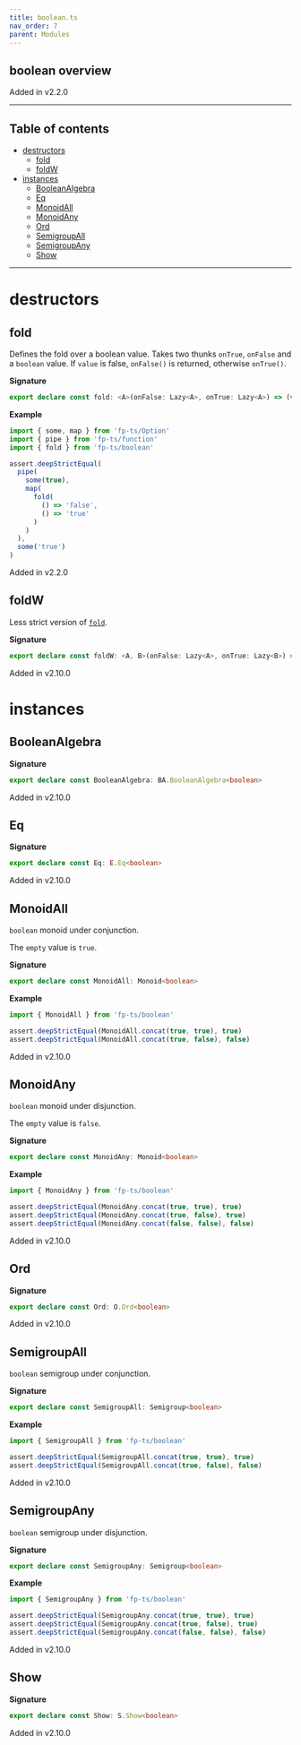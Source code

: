 ```yaml
---
title: boolean.ts
nav_order: 7
parent: Modules
---
```


## boolean overview

Added in v2.2.0

---

<h2 class="text-delta">Table of contents</h2>

- [destructors](#destructors)
  - [fold](#fold)
  - [foldW](#foldw)
- [instances](#instances)
  - [BooleanAlgebra](#booleanalgebra)
  - [Eq](#eq)
  - [MonoidAll](#monoidall)
  - [MonoidAny](#monoidany)
  - [Ord](#ord)
  - [SemigroupAll](#semigroupall)
  - [SemigroupAny](#semigroupany)
  - [Show](#show)

---

# destructors

## fold

Defines the fold over a boolean value.
Takes two thunks `onTrue`, `onFalse` and a `boolean` value.
If `value` is false, `onFalse()` is returned, otherwise `onTrue()`.

**Signature**

```ts
export declare const fold: <A>(onFalse: Lazy<A>, onTrue: Lazy<A>) => (value: boolean) => A
```

**Example**

```ts
import { some, map } from 'fp-ts/Option'
import { pipe } from 'fp-ts/function'
import { fold } from 'fp-ts/boolean'

assert.deepStrictEqual(
  pipe(
    some(true),
    map(
      fold(
        () => 'false',
        () => 'true'
      )
    )
  ),
  some('true')
)
```

Added in v2.2.0

## foldW

Less strict version of [`fold`](#fold).

**Signature**

```ts
export declare const foldW: <A, B>(onFalse: Lazy<A>, onTrue: Lazy<B>) => (value: boolean) => A | B
```

Added in v2.10.0

# instances

## BooleanAlgebra

**Signature**

```ts
export declare const BooleanAlgebra: BA.BooleanAlgebra<boolean>
```

Added in v2.10.0

## Eq

**Signature**

```ts
export declare const Eq: E.Eq<boolean>
```

Added in v2.10.0

## MonoidAll

`boolean` monoid under conjunction.

The `empty` value is `true`.

**Signature**

```ts
export declare const MonoidAll: Monoid<boolean>
```

**Example**

```ts
import { MonoidAll } from 'fp-ts/boolean'

assert.deepStrictEqual(MonoidAll.concat(true, true), true)
assert.deepStrictEqual(MonoidAll.concat(true, false), false)
```

Added in v2.10.0

## MonoidAny

`boolean` monoid under disjunction.

The `empty` value is `false`.

**Signature**

```ts
export declare const MonoidAny: Monoid<boolean>
```

**Example**

```ts
import { MonoidAny } from 'fp-ts/boolean'

assert.deepStrictEqual(MonoidAny.concat(true, true), true)
assert.deepStrictEqual(MonoidAny.concat(true, false), true)
assert.deepStrictEqual(MonoidAny.concat(false, false), false)
```

Added in v2.10.0

## Ord

**Signature**

```ts
export declare const Ord: O.Ord<boolean>
```

Added in v2.10.0

## SemigroupAll

`boolean` semigroup under conjunction.

**Signature**

```ts
export declare const SemigroupAll: Semigroup<boolean>
```

**Example**

```ts
import { SemigroupAll } from 'fp-ts/boolean'

assert.deepStrictEqual(SemigroupAll.concat(true, true), true)
assert.deepStrictEqual(SemigroupAll.concat(true, false), false)
```

Added in v2.10.0

## SemigroupAny

`boolean` semigroup under disjunction.

**Signature**

```ts
export declare const SemigroupAny: Semigroup<boolean>
```

**Example**

```ts
import { SemigroupAny } from 'fp-ts/boolean'

assert.deepStrictEqual(SemigroupAny.concat(true, true), true)
assert.deepStrictEqual(SemigroupAny.concat(true, false), true)
assert.deepStrictEqual(SemigroupAny.concat(false, false), false)
```

Added in v2.10.0

## Show

**Signature**

```ts
export declare const Show: S.Show<boolean>
```

Added in v2.10.0
